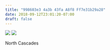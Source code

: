 ```yaml
---
title: "998603e3 4a3b 43fa A8f8 Ff7e31b29a28"
date: 2018-09-12T23:01:20-07:00
draft: false
---
```


![](https://d17enza3bfujl8.cloudfront.net/DSCF0379.jpg)
![](https://d17enza3bfujl8.cloudfront.net/DSCF0375.jpg)

North Cascades
